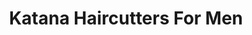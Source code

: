 ---
title: "Katana Haircutters For Men"
url: /cambridge/katana-haircutters-for-men/
shop: Friseur
---